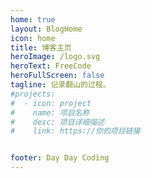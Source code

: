 ```yaml
---
home: true
layout: BlogHome
icon: home
title: 博客主页
heroImage: /logo.svg
heroText: FreeCode
heroFullScreen: false
tagline: 记录翻山的过程。
#projects:
#  - icon: project
#    name: 项目名称
#    desc: 项目详细描述
#    link: https://你的项目链接


footer: Day Day Coding
---
```

